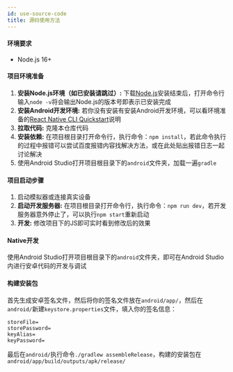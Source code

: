 ```yaml
---
id: use-source-code
title: 源码使用方法
---
```


#### 环境要求

- Node.js 16+

#### 项目环境准备

1. **安装Node.js环境（如已安装请跳过）:** 下载[Node.js](https://nodejs.org/en/)安装结束后，打开命令行输入`node -v`将会输出Node.js的版本号即表示已安装完成
2. **安装Android开发环境:** 若你没有安装有安装Android开发环境，可以看环境准备的[React Native CLI Quickstart](https://reactnative.dev/docs/environment-setup)说明
3. **拉取代码:** 克隆本仓库代码
4. **安装依赖:** 在项目根目录打开命令行，执行命令：`npm install`，若此命令执行的过程中报错可以尝试百度报错内容找解决方法，或在此处贴出报错日志一起讨论解决
5. 使用Android Studio打开项目根目录下的`android`文件夹，加载一遍`gradle`

#### 项目启动步骤

1. 启动模拟器或连接真实设备
2. **启动开发服务器:** 在项目根目录打开命令行，执行命令：`npm run dev`，若开发服务器意外停止了，可以执行`npm start`重新启动
3. **开发:** 修改项目下的JS即可实时看到修改后的效果

#### Native开发

使用Android Studio打开项目根目录下的`android`文件夹，即可在Android Studio内进行安卓代码的开发与调试

#### 构建安装包

首先生成安卓签名文件，然后将你的签名文件放在`android/app/`，然后在`android/`新建`keystore.properties`文件，填入你的签名信息：

```properties
storeFile=
storePassword=
keyAlias=
keyPassword=
```

最后在`android/`执行命令`./gradlew assembleRelease`，构建的安装包在`android/app/build/outputs/apk/release/`


